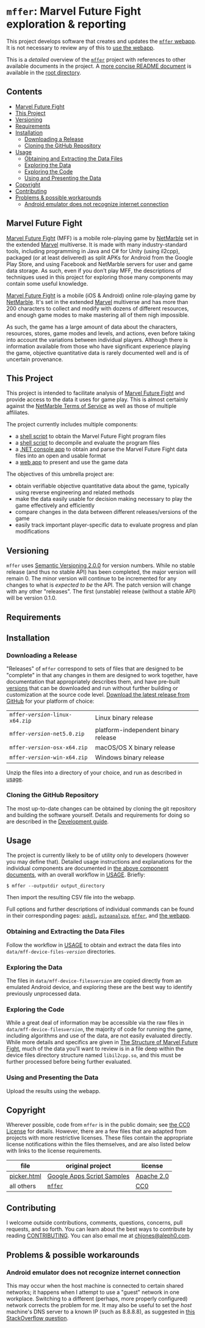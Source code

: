 # `mffer`: Marvel Future Fight exploration & reporting

This project develops software that creates and updates the [`mffer` webapp](https://mffer.org). It is not necessary to review any of this to [use the webapp](https://mffer.org).

This is a _detailed_ overview of the [`mffer`](https://github.com/therealchjones/mffer) project with references to other available documents in the project. A [more concise README document](../README.md) is available in the [root directory](../).

## Contents

- [Marvel Future Fight](#marvel-future-fight)
- [This Project](#this-project)
- [Versioning](#versioning)
- [Requirements](#requirements)
- [Installation](#installation)
	- [Downloading a Release](#downloading-a-release)
	- [Cloning the GitHub Repository](#cloning-the-github-repository)
- [Usage](#usage)
	- [Obtaining and Extracting the Data Files](#obtaining-and-extracting-the-data-files)
	- [Exploring the Data](#exploring-the-data)
	- [Exploring the Code](#exploring-the-code)
	- [Using and Presenting the Data](#using-and-presenting-the-data)
- [Copyright](#copyright)
- [Contributing](#contributing)
- [Problems & possible workarounds](#problems--possible-workarounds)
	- [Android emulator does not recognize internet connection](#android-emulator-does-not-recognize-internet-connection)

## Marvel Future Fight

[Marvel Future Fight](http://www.marvelfuturefight.com/) (MFF) is a mobile role-playing game by [NetMarble](https://company.netmarble.com/) set in the extended [Marvel](https://www.marvel.com/) multiverse. It is made with many industry-standard tools, including programming in Java and C# for Unity (using il2cpp), packaged (or at least delivered) as split APKs for Android from the Google Play Store, and using Facebook and NetMarble servers for user and game data storage. As such, even if you don't play MFF, the descriptions of techniques used in this project for exploring those many components may contain some useful knowledge.

[Marvel Future Fight](http://www.marvelfuturefight.com/) is a mobile (iOS & Android) online role-playing game by [NetMarble](https://company.netmarble.com/). It's set in the extended [Marvel](https://www.marvel.com/) multiverse and has more than 200 characters to collect and modify with dozens of different resources, and enough game modes to make mastering all of them nigh impossible.

As such, the game has a large amount of data about the characters, resources, stores, game modes and levels, and actions, even before taking into account the variations between individual players. Although there is information available from those who have significant experience playing the game, objective quantitative data is rarely documented well and is of uncertain provenance.

## This Project

This project is intended to facilitate analysis of [Marvel Future Fight](#marvel-future-fight) and provide access to the data it uses for game play. This is almost certainly against the [NetMarble Terms of Service](https://help.netmarble.com/terms/terms_of_service_en?locale=&lcLocale=en) as well as those of multiple affiliates.

The project currently includes multiple components:

-   a [shell script](apkdl.md) to obtain the Marvel Future Fight program files
-   a [shell script](autoanalyze.md) to decompile and evaluate the
    program files
-   a [.NET console app](mffer.md) to obtain and parse the Marvel Future Fight data files into an open and usable format
-   a [web app](webapp.md) to present and use the game data

The objectives of this umbrella project are:

-   obtain verifiable objective quantitative data about the game, typically using reverse engineering and related methods
-   make the data easily usable for decision making necessary to play the game effectively and efficiently
-   compare changes in the data between different releases/versions of the game
-   easily track important player-specific data to evaluate progress and plan modifications

## Versioning

`mffer` uses [Semantic Versioning 2.0.0](https://semver.org) for version
numbers. While no stable release (and thus no stable API) has been completed,
the major version will remain 0. The minor version will continue to be
incremented for any changes to what is _expected to be_ the API. The patch
version will change with any other "releases". The first (unstable) release
(without a stable API) will be version 0.1.0.

## Requirements

## Installation

### Downloading a Release

"Releases" of `mffer` correspond to sets of files that are designed to be
"complete" in that any changes in them are designed to work together, have
documentation that appropriately describes them, and have pre-built
[versions](#versioning) that can be downloaded and run without further building
or customization at the source code level.
[Download the latest release from GitHub](https://github.com/therealchjones/mffer/releases)
for your platform of choice:

|                                     |                                     |
| ----------------------------------- | ----------------------------------- |
| `mffer-`_`version`_`-linux-x64.zip` | Linux binary release                |
| `mffer-`_`version`_`-net5.0.zip`    | platform-independent binary release |
| `mffer-`_`version`_`-osx-x64.zip`   | macOS/OS X binary release           |
| `mffer-`_`version`_`-win-x64.zip`   | Windows binary release              |

Unzip the files into a directory of your choice, and run as described in [usage](#usage).

### Cloning the GitHub Repository

The most up-to-date changes can be obtained by cloning the git repository and
building the software yourself. Details and requirements for doing so are
described in the [Development guide](./Development.md).

## Usage

The project is currently likely to be of utility only to developers (however you may define that). Detailed usage instructions and explanations for the individual components are documented in [the above component documents](#about-mffer), with an overall workflow in [USAGE](USAGE.md). Briefly:

```shell
$ mffer --outputdir output_directory
```

Then import the resulting CSV file into the webapp.

Full options and further descriptions of individual commands can be found in
their corresponding pages: [`apkdl`](apkdl.md),
[`autoanalyze`](autoanalyze.md), [`mffer`](mffer.md), and
[the webapp](webapp.md).

### Obtaining and Extracting the Data Files

Follow the workflow in [USAGE](USAGE.md) to obtain and extract the data files into `data/mff-device-files-`_`version`_ directories.

### Exploring the Data

The files in `data/mff-device-files`_`version`_ are copied directly from an emulated Android device, and exploring these are the best way to identify previously unprocessed data.

### Exploring the Code

While a great deal of information may be accessible via the raw files in
`data/mff-device-files`_`version`_, the majority of code for running the game,
including algorithms and use of the data, are not easily evaluated directly.
While more details and specifics are given in
[The Structure of Marvel Future Fight](mff.md), much of the data you'll want
to review is in a file deep within the device files directory structure named
`libil2cpp.so`, and this must be further processed before being further
evaluated.

### Using and Presenting the Data

Upload the results using the webapp.

## Copyright

Wherever possible, code from `mffer` is in the public domain; see [the CC0 License](../LICENSE) for details. However, there are a few files that are adapted from projects with more restrictive licenses. These files contain the appropriate license notifications within the files themselves, and are also listed below with links to the license requirements.

| file                                              | original project                                                                     | license                                                               |
| ------------------------------------------------- | ------------------------------------------------------------------------------------ | --------------------------------------------------------------------- |
| [picker.html](../src/webapp/Subpages/picker.html) | [Google Apps Script Samples](https://github.com/googleworkspace/apps-script-samples) | [Apache 2.0](https://www.apache.org/licenses/LICENSE-2.0)             |
| all others                                        | [`mffer`](../)                                                                       | [CC0](https://creativecommons.org/share-your-work/public-domain/cc0/) |

## Contributing

I welcome outside contributions, comments, questions, concerns, pull requests,
and so forth. You can learn about the best ways to contribute by reading
[CONTRIBUTING](CONTRIBUTING.md). You can also email me at <chjones@aleph0.com>.

## Problems & possible workarounds

### Android emulator does not recognize internet connection

This may occur when the host machine is connected to certain shared networks; it
happens when I attempt to use a "guest" network in one workplace. Switching to a
different (perhaps, more properly configured) network corrects the problem for
me. It may also be useful to set the _host_ machine's DNS server to a known IP
(such as 8.8.8.8), as suggested in
[this StackOverflow question](https://stackoverflow.com/questions/42736038/android-emulator-not-able-to-access-the-internet).
